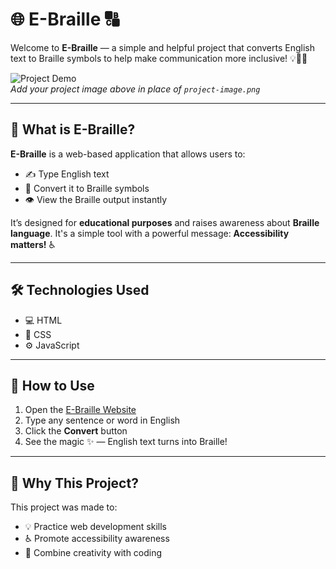 # 🌐 E-Braille 🔠

Welcome to **E-Braille** — a simple and helpful project that converts English text to Braille symbols to help make communication more inclusive! 💡🧑‍🦯

![Project Demo](project-image.png)  
*Add your project image above in place of `project-image.png`*

---

## 📌 What is E-Braille?

**E-Braille** is a web-based application that allows users to:

- ✍️ Type English text  
- 🔁 Convert it to Braille symbols  
- 👁️ View the Braille output instantly  

It’s designed for **educational purposes** and raises awareness about **Braille language**. It's a simple tool with a powerful message: **Accessibility matters!** ♿

---

## 🛠️ Technologies Used

- 💻 HTML  
- 🎨 CSS  
- ⚙️ JavaScript  

---

## 🚀 How to Use

1. Open the [E-Braille Website](https://adithyasalian23.github.io/E-Braille/)
2. Type any sentence or word in English
3. Click the **Convert** button
4. See the magic ✨ — English text turns into Braille!

---

## 🙌 Why This Project?

This project was made to:

- 💡 Practice web development skills  
- ♿ Promote accessibility awareness  
- 🤖 Combine creativity with coding  
